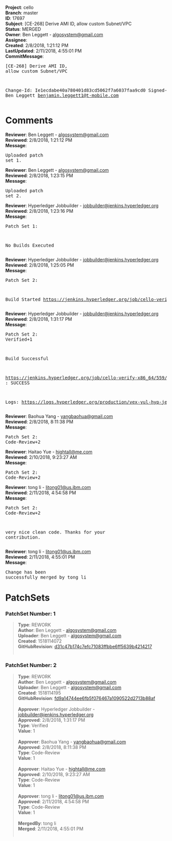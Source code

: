 <strong>Project</strong>: cello<br><strong>Branch</strong>: master<br><strong>ID</strong>: 17697<br><strong>Subject</strong>: [CE-268] Derive AMI ID, allow custom Subnet/VPC<br><strong>Status</strong>: MERGED<br><strong>Owner</strong>: Ben Leggett - algosystem@gmail.com<br><strong>Assignee</strong>:<br><strong>Created</strong>: 2/8/2018, 1:21:12 PM<br><strong>LastUpdated</strong>: 2/11/2018, 4:55:01 PM<br><strong>CommitMessage</strong>:<br><pre>[CE-268] Derive AMI ID, allow custom Subnet/VPC

Change-Id: Ie1ecdabe40a780401d83cd5062f7a6037faa9cd0
Signed-off-by: Ben Leggett <benjamin.leggett1@t-mobile.com>
</pre><h1>Comments</h1><strong>Reviewer</strong>: Ben Leggett - algosystem@gmail.com<br><strong>Reviewed</strong>: 2/8/2018, 1:21:12 PM<br><strong>Message</strong>: <pre>Uploaded patch set 1.</pre><strong>Reviewer</strong>: Ben Leggett - algosystem@gmail.com<br><strong>Reviewed</strong>: 2/8/2018, 1:23:15 PM<br><strong>Message</strong>: <pre>Uploaded patch set 2.</pre><strong>Reviewer</strong>: Hyperledger Jobbuilder - jobbuilder@jenkins.hyperledger.org<br><strong>Reviewed</strong>: 2/8/2018, 1:23:16 PM<br><strong>Message</strong>: <pre>Patch Set 1:

No Builds Executed</pre><strong>Reviewer</strong>: Hyperledger Jobbuilder - jobbuilder@jenkins.hyperledger.org<br><strong>Reviewed</strong>: 2/8/2018, 1:25:05 PM<br><strong>Message</strong>: <pre>Patch Set 2:

Build Started https://jenkins.hyperledger.org/job/cello-verify-x86_64/559/</pre><strong>Reviewer</strong>: Hyperledger Jobbuilder - jobbuilder@jenkins.hyperledger.org<br><strong>Reviewed</strong>: 2/8/2018, 1:31:17 PM<br><strong>Message</strong>: <pre>Patch Set 2: Verified+1

Build Successful 

https://jenkins.hyperledger.org/job/cello-verify-x86_64/559/ : SUCCESS

Logs: https://logs.hyperledger.org/production/vex-yul-hyp-jenkins-3/cello-verify-x86_64/559</pre><strong>Reviewer</strong>: Baohua Yang - yangbaohua@gmail.com<br><strong>Reviewed</strong>: 2/8/2018, 8:11:38 PM<br><strong>Message</strong>: <pre>Patch Set 2: Code-Review+2</pre><strong>Reviewer</strong>: Haitao Yue - hightall@me.com<br><strong>Reviewed</strong>: 2/10/2018, 9:23:27 AM<br><strong>Message</strong>: <pre>Patch Set 2: Code-Review+2</pre><strong>Reviewer</strong>: tong  li - litong01@us.ibm.com<br><strong>Reviewed</strong>: 2/11/2018, 4:54:58 PM<br><strong>Message</strong>: <pre>Patch Set 2: Code-Review+2

very nice clean code. Thanks for your contribution.</pre><strong>Reviewer</strong>: tong  li - litong01@us.ibm.com<br><strong>Reviewed</strong>: 2/11/2018, 4:55:01 PM<br><strong>Message</strong>: <pre>Change has been successfully merged by tong  li</pre><h1>PatchSets</h1><h3>PatchSet Number: 1</h3><blockquote><strong>Type</strong>: REWORK<br><strong>Author</strong>: Ben Leggett - algosystem@gmail.com<br><strong>Uploader</strong>: Ben Leggett - algosystem@gmail.com<br><strong>Created</strong>: 1518114072<br><strong>GitHubRevision</strong>: [d31c47b174c7efc71083ffbbe6ff5639b4214217](https://github.com/hyperledger/cello/commit/d31c47b174c7efc71083ffbbe6ff5639b4214217)<br><br></blockquote><h3>PatchSet Number: 2</h3><blockquote><strong>Type</strong>: REWORK<br><strong>Author</strong>: Ben Leggett - algosystem@gmail.com<br><strong>Uploader</strong>: Ben Leggett - algosystem@gmail.com<br><strong>Created</strong>: 1518114195<br><strong>GitHubRevision</strong>: [fd9a14744ee6fb5f076467a1090522d2713b88af](https://github.com/hyperledger/cello/commit/fd9a14744ee6fb5f076467a1090522d2713b88af)<br><br><strong>Approver</strong>: Hyperledger Jobbuilder - jobbuilder@jenkins.hyperledger.org<br><strong>Approved</strong>: 2/8/2018, 1:31:17 PM<br><strong>Type</strong>: Verified<br><strong>Value</strong>: 1<br><br><strong>Approver</strong>: Baohua Yang - yangbaohua@gmail.com<br><strong>Approved</strong>: 2/8/2018, 8:11:38 PM<br><strong>Type</strong>: Code-Review<br><strong>Value</strong>: 1<br><br><strong>Approver</strong>: Haitao Yue - hightall@me.com<br><strong>Approved</strong>: 2/10/2018, 9:23:27 AM<br><strong>Type</strong>: Code-Review<br><strong>Value</strong>: 1<br><br><strong>Approver</strong>: tong  li - litong01@us.ibm.com<br><strong>Approved</strong>: 2/11/2018, 4:54:58 PM<br><strong>Type</strong>: Code-Review<br><strong>Value</strong>: 1<br><br><strong>MergedBy</strong>: tong  li<br><strong>Merged</strong>: 2/11/2018, 4:55:01 PM<br><br></blockquote>